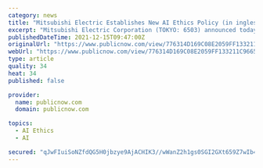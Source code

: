 ```yaml
---
category: news
title: "Mitsubishi Electric Establishes New AI Ethics Policy (in inglese)"
excerpt: "Mitsubishi Electric Corporation (TOKYO: 6503) announced today its establishment of the Mitsubishi Electric Group AI Ethics Policy for the development and use of AI with consideration for safety and security,"
publishedDateTime: 2021-12-15T09:47:00Z
originalUrl: "https://www.publicnow.com/view/776314D169C08E2059FF133211C9665E71B44E7A"
webUrl: "https://www.publicnow.com/view/776314D169C08E2059FF133211C9665E71B44E7A"
type: article
quality: 34
heat: 34
published: false

provider:
  name: publicnow.com
  domain: publicnow.com

topics:
  - AI Ethics
  - AI

secured: "qJwFIuiSoNZfdQG5H0jbzye9AjACHIK3//wWanZ2h1gs0SGI2GXt659Z7wIb4bQrUDW+JnPM+rX8n3h3F9hr5LzbDXZHyLTFdUoP0xMh1RCaY9luheSLZG07//yuu9g6s+rpAYolRk+YriPegTpFdHeaVSwozqmIIyJUS/2NcClFb1SPgGX8JAjOf8QuhrLyRPuOaLUV1HNj9w0rDFi+M/a7BPnaZEO/v1VTschcBkH+J2sUCuDomSJIG3S+WfO2lmz1ruBrJX+pvGTEo+DtgdlMIpRJuVCvnyBlz6v+xTG6S64/+9P/InMywEOQHUjsLq1MlS+7M3qdz7RMQjRGhUJ0p5LJiSkV1duNq1C6SpI=;nMpncK7AbKNU/KB6Z0CXzQ=="
---
```


